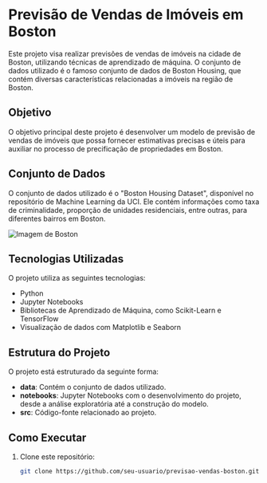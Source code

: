 # Previsão de Vendas de Imóveis em Boston

Este projeto visa realizar previsões de vendas de imóveis na cidade de Boston, utilizando técnicas de aprendizado de máquina. O conjunto de dados utilizado é o famoso conjunto de dados de Boston Housing, que contém diversas características relacionadas a imóveis na região de Boston.

## Objetivo

O objetivo principal deste projeto é desenvolver um modelo de previsão de vendas de imóveis que possa fornecer estimativas precisas e úteis para auxiliar no processo de precificação de propriedades em Boston.

## Conjunto de Dados

O conjunto de dados utilizado é o "Boston Housing Dataset", disponível no repositório de Machine Learning da UCI. Ele contém informações como taxa de criminalidade, proporção de unidades residenciais, entre outras, para diferentes bairros em Boston.

![Imagem de Boston](https://prd-us-brc-wapp-01.azurewebsites.net/content/images/2020/10/afinal-vale-a-pena-investir-em-uma-casa-para-vender.jpg)

## Tecnologias Utilizadas

O projeto utiliza as seguintes tecnologias:

- Python
- Jupyter Notebooks
- Bibliotecas de Aprendizado de Máquina, como Scikit-Learn e TensorFlow
- Visualização de dados com Matplotlib e Seaborn

## Estrutura do Projeto

O projeto está estruturado da seguinte forma:

- **data**: Contém o conjunto de dados utilizado.
- **notebooks**: Jupyter Notebooks com o desenvolvimento do projeto, desde a análise exploratória até a construção do modelo.
- **src**: Código-fonte relacionado ao projeto.

## Como Executar

1. Clone este repositório:

   ```bash
   git clone https://github.com/seu-usuario/previsao-vendas-boston.git
